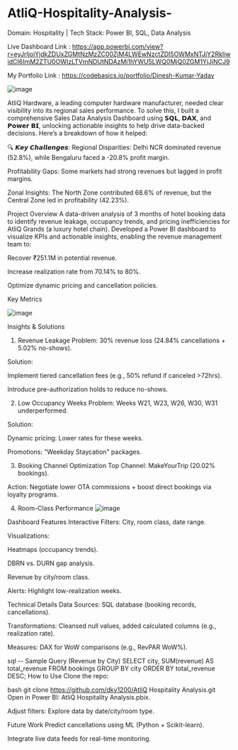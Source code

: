 # AtliQ-Hospitality-Analysis-
Domain: Hospitality | Tech Stack: Power BI, SQL, Data Analysis

Live Dashboard Link :  https://app.powerbi.com/view?r=eyJrIjoiYjdkZDUxZGMtNzMzZC00ZjM4LWEwNzctZDI5OWMxNTJjY2RkIiwidCI6ImM2ZTU0OWIzLTVmNDUtNDAzMi1hYWU5LWQ0MjQ0ZGM1YjJjNCJ9

My Portfolio Link : https://codebasics.io/portfolio/Dinesh-Kumar-Yadav

![image](https://github.com/user-attachments/assets/c53474f0-8049-46c1-a712-4c7aa198a38c)

AtliQ Hardware, a leading computer hardware manufacturer, needed clear visibility into its regional sales performance. To solve this, I built a comprehensive Sales Data Analysis Dashboard using 𝗦𝗤𝗟, 𝗗𝗔𝗫, and 𝗣𝗼𝘄𝗲𝗿 𝗕𝗜, unlocking actionable insights to help drive data-backed decisions. Here’s a breakdown of how it helped:

🔍 𝙆𝙚𝙮 𝘾𝙝𝙖𝙡𝙡𝙚𝙣𝙜𝙚𝙨:
Regional Disparities: Delhi NCR dominated revenue (52.8%), while Bengaluru faced a -20.8% profit margin.

Profitability Gaps: Some markets had strong revenues but lagged in profit margins.

Zonal Insights: The North Zone contributed 68.6% of revenue, but the Central Zone led in profitability (42.23%).

Project Overview
A data-driven analysis of 3 months of hotel booking data to identify revenue leakage, occupancy trends, and pricing inefficiencies for AtliQ Grands (a luxury hotel chain). Developed a Power BI dashboard to visualize KPIs and actionable insights, enabling the revenue management team to:

Recover ₹251.1M in potential revenue.

Increase realization rate from 70.14% to 80%.

Optimize dynamic pricing and cancellation policies.


Key Metrics

 ![image](https://github.com/user-attachments/assets/eb797eec-cf05-4b7f-9c23-267e01d96976)

 Insights & Solutions
1. Revenue Leakage
Problem: 30% revenue loss (24.84% cancellations + 5.02% no-shows).

Solution:

Implement tiered cancellation fees (e.g., 50% refund if canceled >72hrs).

Introduce pre-authorization holds to reduce no-shows.

2. Low Occupancy Weeks
Problem: Weeks W21, W23, W26, W30, W31 underperformed.

Solution:

Dynamic pricing: Lower rates for these weeks.

Promotions: "Weekday Staycation" packages.

3. Booking Channel Optimization
Top Channel: MakeYourTrip (20.02% bookings).

Action: Negotiate lower OTA commissions + boost direct bookings via loyalty programs.

4. Room-Class Performance
![image](https://github.com/user-attachments/assets/e476d256-3820-450f-930d-9f083640393a)


Dashboard Features
Interactive Filters: City, room class, date range.

Visualizations:

Heatmaps (occupancy trends).

DBRN vs. DURN gap analysis.

Revenue by city/room class.

Alerts: Highlight low-realization weeks.

Technical Details
Data Sources: SQL database (booking records, cancellations).

Transformations: Cleansed null values, added calculated columns (e.g., realization rate).

Measures: DAX for WoW comparisons (e.g., RevPAR WoW%).

sql
-- Sample Query (Revenue by City)
SELECT city, SUM(revenue) AS total_revenue 
FROM bookings 
GROUP BY city 
ORDER BY total_revenue DESC;
How to Use
Clone the repo:

bash
git clone https://github.com/dky1200/AtliQ Hospitality Analysis.git
Open in Power BI: AtliQ Hospitality Analysis.pbix.

Adjust filters: Explore data by date/city/room type.

Future Work
Predict cancellations using ML (Python + Scikit-learn).

Integrate live data feeds for real-time monitoring.

 

 
  

